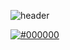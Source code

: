 ![header](https://capsule-render.vercel.app/api?type=Rounded&color=00bfff&height=300&section=header&text=Taehyun&fontSize=90)


[![#000000](https://img.shields.io/badge/Notion-000000?style=flat-square&logo=Notion&logoColor=auto)](https://reliable-lettuce-d9e.notion.site/d9b80a6b97a849d6a5d2d344c53decf9)

